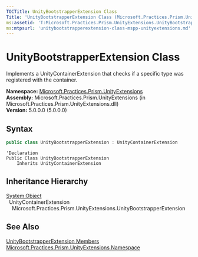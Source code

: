 ```yaml
---
TOCTitle: UnityBootstrapperExtension Class
Title: 'UnityBootstrapperExtension Class (Microsoft.Practices.Prism.UnityExtensions)'
ms:assetid: 'T:Microsoft.Practices.Prism.UnityExtensions.UnityBootstrapperExtension'
ms:mtpsurl: 'unitybootstrapperextension-class-mspp-unityextensions.md'
---
```


# UnityBootstrapperExtension Class

Implements a UnityContainerExtension that checks if a specific type was registered with the container.

**Namespace:** [Microsoft.Practices.Prism.UnityExtensions](/patterns-practices/reference/mspp-unityextensions-namespace)  
**Assembly:** Microsoft.Practices.Prism.UnityExtensions (in Microsoft.Practices.Prism.UnityExtensions.dll)  
**Version:** 5.0.0.0 (5.0.0.0)

## Syntax
```C#
public class UnityBootstrapperExtension : UnityContainerExtension
```
```VB
'Declaration
Public Class UnityBootstrapperExtension
	Inherits UnityContainerExtension
```

## Inheritance Hierarchy

[System.Object](http://msdn.microsoft.com/en-us/library/e5kfa45b)  
  UnityContainerExtension  
    Microsoft.Practices.Prism.UnityExtensions.UnityBootstrapperExtension

## See Also

[UnityBootstrapperExtension Members](/patterns-practices/reference/unitybootstrapperextension-members-mspp-unityextensions)  
[Microsoft.Practices.Prism.UnityExtensions Namespace](/patterns-practices/reference/mspp-unityextensions-namespace)  
